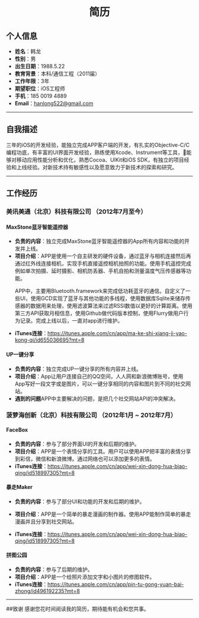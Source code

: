 # <center>简历</center>

## 个人信息

 - **姓名**：韩龙
 - **性别**：男
 - **出生日期**：1988.5.22
 - **教育背景**：本科/通信工程（2011届）
 - **工作年限**：3年
 - **期望职位**：iOS工程师
 - **手机**：185 0019 4889
 - **Email**：hanlong522@gmail.com
  
---
## 自我描述
<p>
三年的iOS的开发经验，能独立完成APP客户端的开发，有扎实的Objective-C/C编程功底，有丰富的UI界面开发经验，熟练使用Xcode、Instrument等工具，能够对移动应用性能分析和优化，熟悉Cocoa、UIKit和iOS SDK，有独立的项目经验和上线经验。对新技术持有敏感性以及愿意致力于新技术的探索和研究。


---

## 工作经历

### 美讯美通（北京）科技有限公司 （2012年7月至今）

#### MaxStone蓝牙智能遥控器
- **负责的内容**：独立完成MaxStone蓝牙智能遥控器的App所有内容和功能的开发并上线。
- **项目介绍**：APP是使用一个自主研发的硬件设备，通过蓝牙与相机连接然后再通过红外线连接相机，实现手机直接遥控相机拍照的功能。使用手机遥控完成例如单次拍摄、延时摄影、相机防丢器、手机自拍和测量温度气压传感器等功能。<p>
APP中，主要用Bluetooth.framework来完成低功耗蓝牙的通信。自定义了一些UI，使用GCD实现了蓝牙与其他功能的多线程，使用数据库Sqlite来储存传感器的数据用来处理，使用滤波算法来过滤RSSI数值以更好的计算距离。使用第三方API获取月相信息，使用Github做代码版本控制，使用Flurry做用户行为记录。完成上线以后，一直对app进行维护。
- **iTunes连接**：https://itunes.apple.com/cn/app/ma-ke-shi-xiang-ji-yao-kong-qi/id655036695?mt=8

#### UP一键分享
- **负责的内容**：独立完成UP一键分享的所有内容并上线。
- **项目介绍**：App让用户连接自己的QQ空间，人人网和新浪微博账号，使用App写好一段文字或是图片，可以一键分享相同的内容和图片到不同的社交网站。
- **遇到的问题**APP中主要解决的问题，是把几个社交网站API的冲突解决。

### 菠萝海创新（北京）科技有限公司 （2012年1月 ~ 2012年7月）
#### FaceBox
- **负责的内容**：参与了部分界面UI的开发和后期的维护。
- **项目介绍**：APP是一个表情分享的工具。用户可以使用APP把丰富的表情分享到彩信，微信和新浪微博。通过网络也可以添加更多的表情。
- **iTunes连接**：https://itunes.apple.com/cn/app/wei-xin-dong-hua-biao-qing/id518997305?mt=8

#### 暴走Maker
- **负责的内容**：参与了部分UI和功能的开发和后期的维护。
- **项目介绍**：APP是一个简单的暴走漫画的制作器。使用APP能制作简单的暴走漫画并且分享到社交网站。

- **iTunes连接**：https://itunes.apple.com/cn/app/wei-xin-dong-hua-biao-qing/id518997305?mt=8

#### 拼图公园
- **负责的内容**：参与了后期的维护。
- **项目介绍**：APP是一个给照片添加文字和小图片的修图软件。
- **iTunes连接**：https://itunes.apple.com/cn/app/pin-tu-gong-yuan-bai-zhong/id496192235?mt=8

---
##致谢
感谢您花时间阅读我的简历，期待能有机会和您共事。
